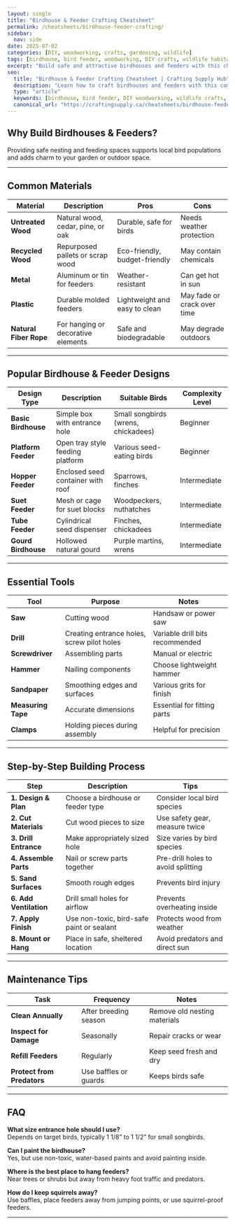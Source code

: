 ```yaml
---
layout: single
title: "Birdhouse & Feeder Crafting Cheatsheet"
permalink: /cheatsheets/birdhouse-feeder-crafting/
sidebar:
  nav: side
date: 2025-07-02
categories: [DIY, woodworking, crafts, gardening, wildlife]
tags: [birdhouse, bird feeder, woodworking, DIY crafts, wildlife habitat, garden crafts]
excerpt: "Build safe and attractive birdhouses and feeders with this cheatsheet covering materials, design types, tools, assembly steps, and care tips."
seo:
  title: "Birdhouse & Feeder Crafting Cheatsheet | Crafting Supply Hub"
  description: "Learn how to craft birdhouses and feeders with this comprehensive guide on materials, design options, tools, construction steps, and maintenance tips."
  type: "article"
  keywords: [birdhouse, bird feeder, DIY woodworking, wildlife crafts, garden wildlife, bird care]
  canonical_url: "https://craftingsupply.ca/cheatsheets/birdhouse-feeder-crafting/"
---
```


## Why Build Birdhouses & Feeders?

Providing safe nesting and feeding spaces supports local bird populations and adds charm to your garden or outdoor space.

---

## Common Materials

| Material              | Description                        | Pros                           | Cons                          |
|-----------------------|----------------------------------|-------------------------------|-------------------------------|
| **Untreated Wood**    | Natural wood, cedar, pine, or oak | Durable, safe for birds        | Needs weather protection       |
| **Recycled Wood**     | Repurposed pallets or scrap wood  | Eco-friendly, budget-friendly | May contain chemicals          |
| **Metal**             | Aluminum or tin for feeders        | Weather-resistant              | Can get hot in sun             |
| **Plastic**           | Durable molded feeders             | Lightweight and easy to clean | May fade or crack over time    |
| **Natural Fiber Rope**| For hanging or decorative elements | Safe and biodegradable        | May degrade outdoors           |

---

## Popular Birdhouse & Feeder Designs

| Design Type           | Description                      | Suitable Birds                 | Complexity Level              |
|-----------------------|---------------------------------|-------------------------------|------------------------------|
| **Basic Birdhouse**   | Simple box with entrance hole    | Small songbirds (wrens, chickadees) | Beginner                     |
| **Platform Feeder**   | Open tray style feeding platform | Various seed-eating birds      | Beginner                     |
| **Hopper Feeder**     | Enclosed seed container with roof| Sparrows, finches             | Intermediate                 |
| **Suet Feeder**       | Mesh or cage for suet blocks     | Woodpeckers, nuthatches        | Intermediate                 |
| **Tube Feeder**       | Cylindrical seed dispenser       | Finches, chickadees            | Intermediate                 |
| **Gourd Birdhouse**   | Hollowed natural gourd            | Purple martins, wrens          | Intermediate                 |

---

## Essential Tools

| Tool                  | Purpose                         | Notes                          |
|-----------------------|--------------------------------|-------------------------------|
| **Saw**               | Cutting wood                   | Handsaw or power saw           |
| **Drill**             | Creating entrance holes, screw pilot holes | Variable drill bits recommended|
| **Screwdriver**       | Assembling parts               | Manual or electric             |
| **Hammer**            | Nailing components             | Choose lightweight hammer      |
| **Sandpaper**         | Smoothing edges and surfaces   | Various grits for finish       |
| **Measuring Tape**    | Accurate dimensions            | Essential for fitting parts    |
| **Clamps**            | Holding pieces during assembly | Helpful for precision          |

---

## Step-by-Step Building Process

| Step                  | Description                    | Tips                          |
|-----------------------|--------------------------------|-------------------------------|
| **1. Design & Plan**  | Choose a birdhouse or feeder type | Consider local bird species    |
| **2. Cut Materials**  | Cut wood pieces to size         | Use safety gear, measure twice |
| **3. Drill Entrance** | Make appropriately sized hole   | Size varies by bird species    |
| **4. Assemble Parts** | Nail or screw parts together    | Pre-drill holes to avoid splitting|
| **5. Sand Surfaces**  | Smooth rough edges              | Prevents bird injury           |
| **6. Add Ventilation**| Drill small holes for airflow   | Prevents overheating inside    |
| **7. Apply Finish**   | Use non-toxic, bird-safe paint or sealant | Protects wood from weather     |
| **8. Mount or Hang**  | Place in safe, sheltered location | Avoid predators and direct sun |

---

## Maintenance Tips

| Task                   | Frequency                    | Notes                          |
|------------------------|------------------------------|-------------------------------|
| **Clean Annually**     | After breeding season         | Remove old nesting materials  |
| **Inspect for Damage** | Seasonally                   | Repair cracks or wear         |
| **Refill Feeders**     | Regularly                    | Keep seed fresh and dry       |
| **Protect from Predators** | Use baffles or guards       | Keeps birds safe              |

---

## FAQ

**What size entrance hole should I use?**  
Depends on target birds, typically 1 1/8” to 1 1/2” for small songbirds.

**Can I paint the birdhouse?**  
Yes, but use non-toxic, water-based paints and avoid painting inside.

**Where is the best place to hang feeders?**  
Near trees or shrubs but away from heavy foot traffic and predators.

**How do I keep squirrels away?**  
Use baffles, place feeders away from jumping points, or use squirrel-proof feeders.

---
